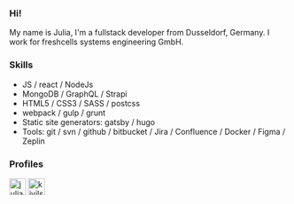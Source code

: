 ### Hi!
My name is Julia, 
I'm a fullstack developer from Dusseldorf, Germany. I work for freshcells systems engineering GmbH.

### Skills

- JS / react / NodeJs
- MongoDB / GraphQL / Strapi
- HTML5 / CSS3 / SASS / postcss
- webpack / gulp / grunt
- Static site generators: gatsby / hugo
- Tools: git / svn / github / bitbucket / Jira / Confluence / Docker / Figma / Zeplin


### Profiles
<p align="left">
<a href="https://linkedin.com/in/julia-sesyunina-11356a34" target="blank"><img align="center" src="https://cdn.jsdelivr.net/npm/simple-icons@3.0.1/icons/linkedin.svg" alt="julia-sesyunina-11356a34" height="30" width="30" /></a>
<a href="https://codepen.io/kivils" target="blank"><img align="center" src="https://cdn.jsdelivr.net/npm/simple-icons@3.0.1/icons/codepen.svg" alt="kivils" height="30" width="30" /></a>
</p>
